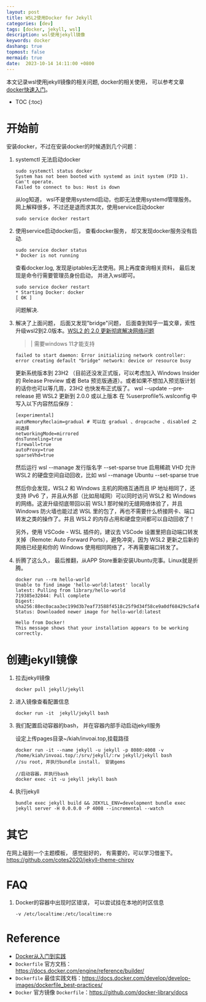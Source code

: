 ```yaml
---
layout: post
title: WSL2使用Docker for Jekyll
categories: [dev]
tags: [docker, jekyll, wsl]
description: wsl使用jekyll镜像
keywords: docker
dashang: true
topmost: false
mermaid: true
date:  2023-10-14 14:11:00 +0800
---
```


本文记录wsl使用jekyll镜像的相关问题, docker的相关使用， 可以参考文章[docker快速入门](/2023/04/29/docker-guide/)。

<!-- more -->

* TOC
{:toc}

# 开始前
安装docker，不过在安装docker的时候遇到几个问题：
1. systemctl 无法启动docker
    ```
    sudo systemctl status docker
    System has not been booted with systemd as init system (PID 1). Can't operate.
    Failed to connect to bus: Host is down
    ```
    从log知道， wsl不是使用systemd启动，也即无法使用systemd管理服务。网上解释很多，不过还是退而求其次，使用service启动docker
    ```
    sudo service docker restart
    ```
2. 使用service启动docker后， 查看docker服务， 却又发现docker服务没有启动.
    ```
    sudo service docker status
    * Docker is not running
    ```

    查看docker.log, 发现是iptables无法使用。网上再度查询相关资料， 最后发现是命令行需要管理员身份启动， 并进入wsl即可。
    ```
    sudo service docker restart
    * Starting Docker: docker                                                                                       [ OK ]
    ```
    问题解决.

3. 解决了上面问题， 后面又发现"bridge"问题， 后面查到知乎一篇文章，索性升级wsl2到2.0版本。[WSL2 的 2.0 更新彻底解决网络问题](https://zhuanlan.zhihu.com/p/657110386)
   
   
    >| 需要windows 11才能支持
    
    ```
    failed to start daemon: Error initializing network controller: error creating default "bridge" network: device or resource busy
    ```
    更新系统版本到 23H2 （目前还没发正式版，可以考虑加入 Windows Insider 的 Release Preview 或者 Beta 预览版通道）。或者如果不想加入预览版计划的话你也可以等几周，23H2 也快发布正式版了。
    wsl --update --pre-release 把 WSL2 更新到 2.0.0 或以上版本
    在 %userprofile%\.wslconfig 中写入以下内容然后保存：
    ```
    [experimental]
    autoMemoryReclaim=gradual # 可以在 gradual 、dropcache 、disabled 之间选择
    networkingMode=mirrored
    dnsTunneling=true
    firewall=true
    autoProxy=true
    sparseVhd=true
    ```
    然后运行 wsl --manage 发行版名字 --set-sparse true 启用稀疏 VHD 允许 WSL2 的硬盘空间自动回收，比如 wsl --manage Ubuntu --set-sparse true

    然后你会发现，WSL2 和 Windows 主机的网络互通而且 IP 地址相同了，还支持 IPv6 了，并且从外部（比如局域网）可以同时访问 WSL2 和 Windows 的网络。这波升级彻底带回以前 WSL1 那时候的无缝网络体验了，并且 Windows 防火墙也能过滤 WSL 里的包了，再也不需要什么桥接网卡、端口转发之类的操作了。并且 WSL2 的内存占用和硬盘空间都可以自动回收了！

    另外，使用 VSCode - WSL 插件的，建议去 VSCode 设置里把自动端口转发关掉（Remote: Auto Forward Ports），避免冲突，因为 WSL2 更新之后新的网络已经是和你的 Windows 使用相同网络了，不再需要端口转发了。
4. 折腾了这么久， 最后推翻，从APP Store重新安装Ubuntu完事。Linux就是折腾。
    ```
    docker run --rm hello-world
    Unable to find image 'hello-world:latest' locally
    latest: Pulling from library/hello-world
    719385e32844: Pull complete
    Digest: sha256:88ec0acaa3ec199d3b7eaf73588f4518c25f9d34f58ce9a0df68429c5af48e8d
    Status: Downloaded newer image for hello-world:latest
    
    Hello from Docker!
    This message shows that your installation appears to be working correctly.
    ```
# 创建jekyll镜像
1. 拉去jekyll镜像

    `docker pull jekyll/jekyll`
2. 进入镜像查看配置信息

    ```
    docker run -it  jekyll/jekyll bash
    
    ```
3. 我们配置启动容器的bash， 并在容器内部手动启动jekyll服务

    设定上传pages目录~/kiah/invoai.top,挂载路径

    ```
    docker run -it --name jekyll -u jekyll -p 8080:4008 -v /home/kiah/invoai.top/:/srv/jekyll/:rw jekyll/jekyll bash
    //su root, 并执行bundle install， 安装gems

    //启动容器，并执行bash
    docker exec -it -u jekyll jekyll bash
    ```
4. 执行jekyll
    ```
    bundle exec jekyll build && JEKYLL_ENV=development bundle exec jekyll server -H 0.0.0.0 -P 4008 --incremental --watch
    ```

# 其它
在网上碰到一个主题模板， 感觉挺好的， 有需要的，可以学习借鉴下。
https://github.com/cotes2020/jekyll-theme-chirpy

# FAQ
1. Docker的容器中出现时区错误， 可以尝试挂在本地的时区信息

    `-v /etc/localtime:/etc/localtime:ro`





# Reference

- [Docker从入门到实践](https://yeasy.gitbook.io/docker_practice/)
- `Dockerfile` 官方文档：https://docs.docker.com/engine/reference/builder/
- `Dockerfile` 最佳实践文档：https://docs.docker.com/develop/develop-images/dockerfile_best-practices/
- `Docker` 官方镜像 `Dockerfile`：https://github.com/docker-library/docs
